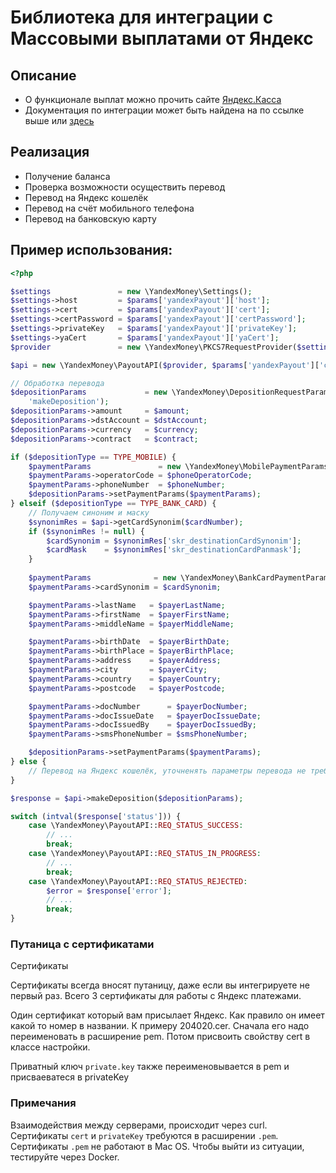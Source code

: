 # Библиотека для интеграции с Массовыми выплатами от Яндекс

## Описание
* О функционале выплат можно прочить сайте [Яндекс.Касса](https://kassa.yandex.ru/payouts)
* Документация по интеграции может быть найдена на по ссылке выше или [здесь](https://tech.yandex.ru/money/doc/payment-solution/payout/intro-docpage/) 

## Реализация
* Получение баланса
* Проверка возможности осуществить перевод
* Перевод на Яндекс кошелёк
* Перевод на счёт мобильного телефона
* Перевод на банковскую карту

## Пример использования:
```php
<?php

$settings               = new \YandexMoney\Settings();
$settings->host         = $params['yandexPayout']['host'];
$settings->cert         = $params['yandexPayout']['cert'];
$settings->certPassword = $params['yandexPayout']['certPassword'];
$settings->privateKey   = $params['yandexPayout']['privateKey'];
$settings->yaCert       = $params['yandexPayout']['yaCert'];
$provider               = new \YandexMoney\PKCS7RequestProvider($settings);

$api = new \YandexMoney\PayoutAPI($provider, $params['yandexPayout']['cardSynonimUrl']);

// Обработка перевода
$depositionParams             = new \YandexMoney\DepositionRequestParams($agentId, $clientOrderId,
    'makeDeposition');
$depositionParams->amount     = $amount;
$depositionParams->dstAccount = $dstAccount;
$depositionParams->currency   = $currency;
$depositionParams->contract   = $contract;

if ($depositionType == TYPE_MOBILE) {
    $paymentParams               = new \YandexMoney\MobilePaymentParams();
    $paymentParams->operatorCode = $phoneOperatorCode;
    $paymentParams->phoneNumber  = $phoneNumber;
    $depositionParams->setPaymentParams($paymentParams);
} elseif ($depositionType == TYPE_BANK_CARD) {
    // Получаем синоним и маску
    $synonimRes = $api->getCardSynonim($cardNumber);
    if ($synonimRes != null) {
        $cardSynonim = $synonimRes['skr_destinationCardSynonim'];
        $cardMask    = $synonimRes['skr_destinationCardPanmask'];
    }
    
    $paymentParams              = new \YandexMoney\BankCardPaymentParams();
    $paymentParams->cardSynonim = $cardSynonim;

    $paymentParams->lastName   = $payerLastName;
    $paymentParams->firstName  = $payerFirstName;
    $paymentParams->middleName = $payerMiddleName;

    $paymentParams->birthDate  = $payerBirthDate;
    $paymentParams->birthPlace = $payerBirthPlace;
    $paymentParams->address    = $payerAddress;
    $paymentParams->city       = $payerCity;
    $paymentParams->country    = $payerCountry;
    $paymentParams->postcode   = $payerPostcode;

    $paymentParams->docNumber      = $payerDocNumber;
    $paymentParams->docIssueDate   = $payerDocIssueDate;
    $paymentParams->docIssuedBy    = $payerDocIssuedBy;
    $paymentParams->smsPhoneNumber = $smsPhoneNumber;

    $depositionParams->setPaymentParams($paymentParams);
} else {
    // Перевод на Яндекс кошелёк, уточненять параметры перевода не требуется
}

$response = $api->makeDeposition($depositionParams);

switch (intval($response['status'])) {
    case \YandexMoney\PayoutAPI::REQ_STATUS_SUCCESS:
        // ...
        break;
    case \YandexMoney\PayoutAPI::REQ_STATUS_IN_PROGRESS:
        // ...
        break;
    case \YandexMoney\PayoutAPI::REQ_STATUS_REJECTED:
        $error = $response['error'];
        // ...
        break;
}
```
### Путаница с сертификатами

Сертификаты

Сертификаты всегда вносят путаницу, даже если вы интегрируете не первый раз. 
Всего 3 сертификаты для работы с Яндекс платежами.

Один сертификат который вам присылает Яндекс. Как правило он имеет какой то номер в названии.
К примеру 204020.cer. Сначала его надо переименовать в расширение pem.
Потом присвоить свойству cert в классе настройки.

Приватный ключ
`private.key` также переименовывается в pem и присваеватеся в privateKey



### Примечания
Взаимодействия между серверами, происходит через curl.
Сертификаты `cert` и `privateKey` требуются в расширении `.pem`.
Сертификаты `.pem` не работают в Mac OS.
Чтобы выйти из ситуации, тестируйте через Docker.
